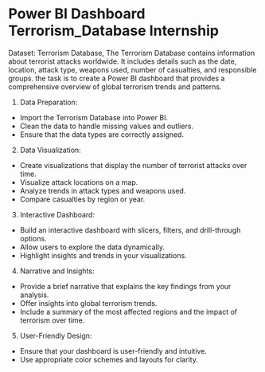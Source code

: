 # Power BI Dashboard Terrorism_Database Internship
Dataset: Terrorism Database, 
The Terrorism Database contains information about terrorist attacks worldwide. It includes details such as the date, location, attack type,
weapons used, number of casualties, and responsible groups. the task is to create a Power BI dashboard that provides a comprehensive overview of global terrorism trends and patterns.

1. Data Preparation:
- Import the Terrorism Database into Power BI.
- Clean the data to handle missing values and outliers.
- Ensure that the data types are correctly assigned.

2. Data Visualization:
- Create visualizations that display the number of terrorist attacks over time.
- Visualize attack locations on a map.
- Analyze trends in attack types and weapons used.
- Compare casualties by region or year.

3. Interactive Dashboard:
- Build an interactive dashboard with slicers, filters, and drill-through options.
- Allow users to explore the data dynamically.
- Highlight insights and trends in your visualizations.

4. Narrative and Insights:
- Provide a brief narrative that explains the key findings from your analysis.
- Offer insights into global terrorism trends.
- Include a summary of the most affected regions and the impact of terrorism
  over time.

5. User-Friendly Design:
- Ensure that your dashboard is user-friendly and intuitive.
- Use appropriate color schemes and layouts for clarity.

  
